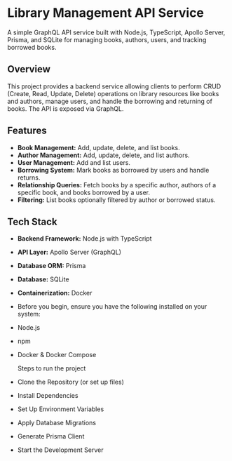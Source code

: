# Library Management API Service

A simple GraphQL API service built with Node.js, TypeScript, Apollo Server, Prisma, and SQLite for managing books, authors, users, and tracking borrowed books.

## Overview

This project provides a backend service allowing clients to perform CRUD (Create, Read, Update, Delete) operations on library resources like books and authors, manage users, and handle the borrowing and returning of books. The API is exposed via GraphQL.

## Features

* **Book Management:** Add, update, delete, and list books.
* **Author Management:** Add, update, delete, and list authors.
* **User Management:** Add and list users.
* **Borrowing System:** Mark books as borrowed by users and handle returns.
* **Relationship Queries:** Fetch books by a specific author, authors of a specific book, and books borrowed by a user.
* **Filtering:** List books optionally filtered by author or borrowed status.

## Tech Stack

* **Backend Framework:** Node.js with TypeScript
* **API Layer:** Apollo Server (GraphQL)
* **Database ORM:** Prisma
* **Database:** SQLite
* **Containerization:** Docker
* Before you begin, ensure you have the following installed on your system:

* Node.js 
* npm 
* Docker & Docker Compose

  Steps to run the project
* Clone the Repository (or set up files)
* Install Dependencies
* Set Up Environment Variables
* Apply Database Migrations
* Generate Prisma Client
* Start the Development Server
